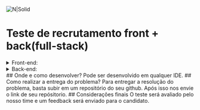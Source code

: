 ![N|Solid](https://aberto.com.br/wp-content/uploads/2018/01/aberto_logo_branco.png)

# Teste de recrutamento front + back(full-stack)

<details>
  <summary>Front-end:</summary>
  
O objetivo do teste é criar campo auto complete integrado com uma api de nomes.

O código inicial da aplicação pode ter erros que devem ser resolvidas pelo candidato.

Campo auto-complete:
- Deve ser feito um request para API: GET https://run.mocky.io/v3/56fc1cdd-af13-460b-9ab7-01a6fcf3ca4d
- O retorno da API é uma lista de nomes, essa lista deve ser utilizada para fazer o auto complete em memória
- Quando o usuario estiver digitando deve aparecer uma lista com os possíveis nomes para o auto complete
- Ao clicar em um item da lista, o valor do campo deve ser alterado para esse item

Exemplo:
Lista em memória: ["Aberto", "Alberto"]
Caso eu digite a letra "A" no campo, deve aparecer uma lista na tela com os itens "Aberto" e "Alberto", caso eu digite "Ab", deve aparecer apenas "Aberto" na lista da tela.

</details>
<details>
  <summary>Back-end:</summary>
</details>
## Onde e como desenvolver? 
Pode ser desenvolvido em qualquer IDE.
## Como realizar a entrega do problema? 
Para entregar a resolução do problema, basta subir em um repositório do seu github. Após isso nos envie o link de seu repósitorio. 
## Considerações finais
O teste será avaliado pelo nosso time e um feedback será enviado para o candidato.